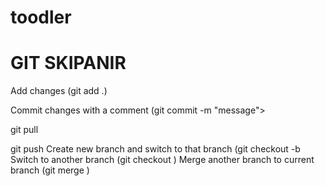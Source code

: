 # toodler

# GIT SKIPANIR

Add changes (git add .)  

Commit changes with a comment (git commit -m "message">  

git pull  

git push
Create new branch and switch to that branch (git checkout -b <branchname>
Switch to another branch (git checkout <branchname>)
Merge another branch to current branch (git merge <branchname>)
